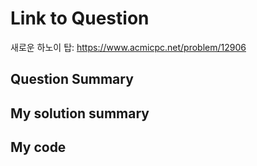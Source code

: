 # Link to Question

새로운 하노이 탑: https://www.acmicpc.net/problem/12906

## Question Summary

## My solution summary

## My code
